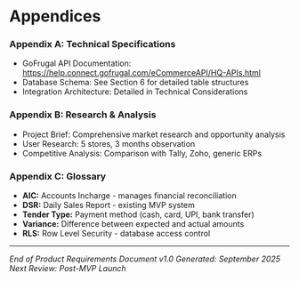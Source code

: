 # Appendices

### Appendix A: Technical Specifications

- GoFrugal API Documentation: https://help.connect.gofrugal.com/eCommerceAPI/HQ-APIs.html
- Database Schema: See Section 6 for detailed table structures
- Integration Architecture: Detailed in Technical Considerations

### Appendix B: Research & Analysis

- Project Brief: Comprehensive market research and opportunity analysis
- User Research: 5 stores, 3 months observation
- Competitive Analysis: Comparison with Tally, Zoho, generic ERPs

### Appendix C: Glossary

- **AIC:** Accounts Incharge - manages financial reconciliation
- **DSR:** Daily Sales Report - existing MVP system
- **Tender Type:** Payment method (cash, card, UPI, bank transfer)
- **Variance:** Difference between expected and actual amounts
- **RLS:** Row Level Security - database access control

---

*End of Product Requirements Document v1.0*
*Generated: September 2025*
*Next Review: Post-MVP Launch*